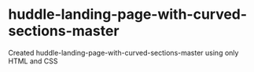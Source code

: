 # huddle-landing-page-with-curved-sections-master
 Created huddle-landing-page-with-curved-sections-master using only HTML and CSS
